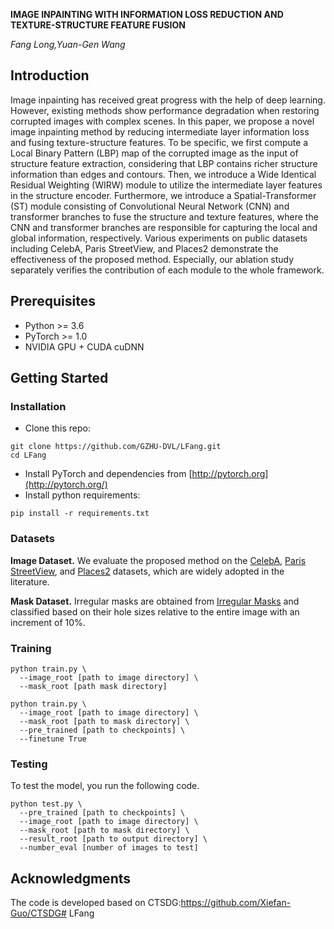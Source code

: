 


**IMAGE INPAINTING WITH INFORMATION LOSS REDUCTION AND TEXTURE-STRUCTURE FEATURE FUSION**<br>

_Fang Long,Yuan-Gen Wang_<br>

## Introduction
Image inpainting has received great progress with the help of deep learning. However, existing methods show performance degradation when restoring corrupted images with complex scenes. In this paper, we propose a novel image inpainting method by reducing intermediate layer information loss and fusing texture-structure features. To be specific, we first compute a Local Binary Pattern (LBP) map of the corrupted image as the input of structure feature extraction, considering that LBP contains richer structure information than edges and contours. Then, we introduce a Wide Identical Residual Weighting (WIRW) module to utilize the intermediate layer features in the structure encoder. Furthermore, we introduce a Spatial-Transformer (ST) module consisting of Convolutional Neural Network (CNN) and transformer branches to fuse the structure and texture features, where the CNN and transformer branches are responsible for capturing the local and global information, respectively. Various experiments on public datasets including CelebA, Paris StreetView, and Places2 demonstrate the effectiveness of the proposed method. Especially, our ablation study separately verifies the contribution of each module to the whole framework.

## Prerequisites

- Python >= 3.6
- PyTorch >= 1.0
- NVIDIA GPU + CUDA cuDNN

## Getting Started

### Installation

- Clone this repo:

```
git clone https://github.com/GZHU-DVL/LFang.git
cd LFang
```

- Install PyTorch and dependencies from [http://pytorch.org](http://pytorch.org/)
- Install python requirements:

```
pip install -r requirements.txt
```
### Datasets

**Image Dataset.** We evaluate the proposed method on the [CelebA](http://mmlab.ie.cuhk.edu.hk/projects/CelebA.html), [Paris StreetView](https://github.com/pathak22/context-encoder), and [Places2](http://places2.csail.mit.edu/) datasets, which are widely adopted in the literature. 

**Mask Dataset.** Irregular masks are obtained from [Irregular Masks](https://nv-adlr.github.io/publication/partialconv-inpainting) and classified based on their hole sizes relative to the entire image with an increment of 10%.

### Training


```
python train.py \
  --image_root [path to image directory] \
  --mask_root [path mask directory]

python train.py \
  --image_root [path to image directory] \
  --mask_root [path to mask directory] \
  --pre_trained [path to checkpoints] \
  --finetune True
```


### Testing

To test the model, you run the following code.

```
python test.py \
  --pre_trained [path to checkpoints] \
  --image_root [path to image directory] \
  --mask_root [path to mask directory] \
  --result_root [path to output directory] \
  --number_eval [number of images to test]
```

## Acknowledgments

The code is developed based on CTSDG:https://github.com/Xiefan-Guo/CTSDG# LFang
